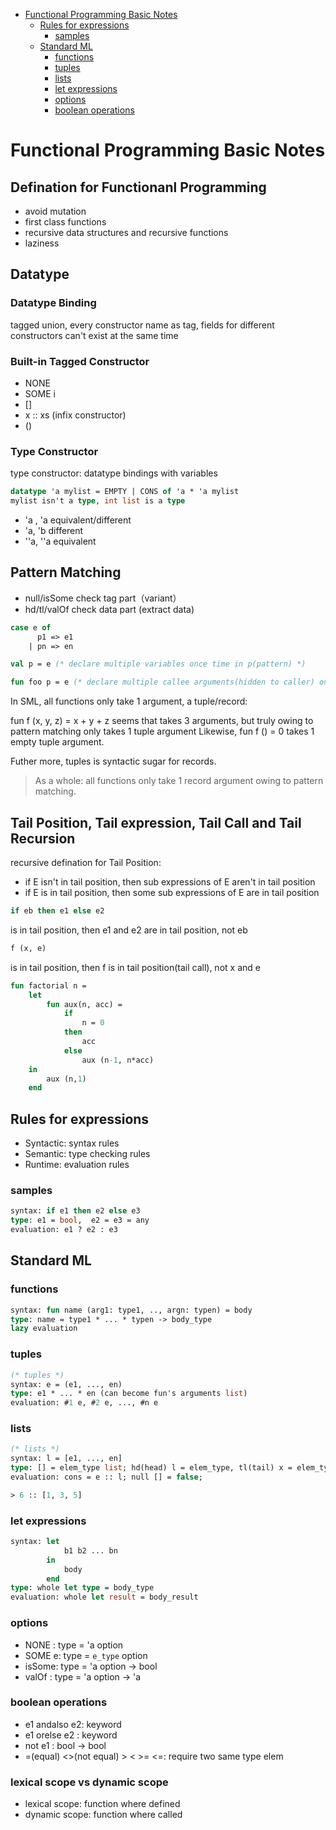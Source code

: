 
* [Functional Programming Basic Notes](#functional-programming-basic-notes)
	* [Rules for expressions](#rules-for-expressions)
		* [samples](#samples)
	* [Standard ML](#standard-ml)
		* [functions](#functions)
		* [tuples](#tuples)
		* [lists](#lists)
		* [let expressions](#let-expressions)
		* [options](#options)
		* [boolean operations](#boolean-operations)

# Functional Programming Basic Notes

## Defination for Functionanl Programming

*   avoid mutation
*   first class functions
*   recursive data structures and recursive functions
*   laziness

## Datatype

### Datatype Binding

tagged union, every constructor name as tag, fields for different constructors can't exist at the same time

### Built-in Tagged Constructor

*   NONE
*   SOME i
*   []
*   x :: xs (infix constructor)
*   ()

### Type Constructor

type constructor: datatype bindings with variables

```sml
datatype 'a mylist = EMPTY | CONS of 'a * 'a mylist
mylist isn't a type, int list is a type
```

*   'a , 'a equivalent/different
*   'a, 'b different
*   ''a, ''a equivalent

## Pattern Matching

*   null/isSome check tag part（variant）
*   hd/tl/valOf check data part (extract data)

```sml
case e of
      p1 => e1
    | pn => en

val p = e (* declare multiple variables once time in p(pattern) *)

fun foo p = e (* declare multiple callee arguments(hidden to caller) once time in p(pattern) *)
```

In SML, all functions only take 1 argument, a tuple/record:

fun f (x, y, z) = x + y + z seems that takes 3 arguments, but truly owing to pattern matching only takes 1 tuple argument
Likewise, fun f () = 0 takes 1 empty tuple argument.

Futher more, tuples is syntactic sugar for records.

> As a whole: all functions only take 1 record argument owing to pattern matching.

## Tail Position, Tail expression, Tail Call and Tail Recursion

recursive defination for Tail Position:

*   if E isn't in tail position, then sub expressions of E aren't in tail position
*   if E is in tail position, then some sub expressions of E are in tail position

```sml
if eb then e1 else e2 
```

is in tail position, then e1 and e2 are in tail position, not eb

```sml
f (x, e)
```

is in tail position, then f is in tail position(tail call), not x and e

```sml
fun factorial n =
    let
        fun aux(n, acc) =
            if
                n = 0
            then
                acc
            else
                aux (n-1, n*acc)
    in
        aux (n,1)
    end
```

## Rules for expressions

*   Syntactic: syntax rules
*   Semantic: type checking rules
*   Runtime: evaluation rules

### samples

```ml
syntax: if e1 then e2 else e3
type: e1 = bool,  e2 = e3 = any
evaluation: e1 ? e2 : e3
```

## Standard ML

### functions

```ml
syntax: fun name (arg1: type1, .., argn: typen) = body
type: name = type1 * ... * typen -> body_type
lazy evaluation
```

### tuples

```ml
(* tuples *)
syntax: e = (e1, ..., en)
type: e1 * ... * en (can become fun's arguments list)
evaluation: #1 e, #2 e, ..., #n e
```

### lists

```ml
(* lists *)
syntax: l = [e1, ..., en]
type: [] = elem_type list; hd(head) l = elem_type, tl(tail) x = elem_type list
evaluation: cons = e :: l; null [] = false; 

> 6 :: [1, 3, 5]
```

### let expressions

```ml
syntax: let
            b1 b2 ... bn
        in
            body
        end
type: whole let type = body_type
evaluation: whole let result = body_result
```

### options

*   NONE  : type = 'a option
*   SOME e: type = `e_type` option
*   isSome: type = 'a option -> bool
*   valOf : type = 'a option -> 'a

### boolean operations

*   e1 andalso e2: keyword
*   e1 orelse e2 : keyword
*   not e1       : bool -> bool
*   =(equal) <>(not equal) > < >= <=: require two same type elem

### lexical scope vs dynamic scope

*   lexical scope: function where defined
*   dynamic scope: function where called

